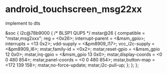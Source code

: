 # android_touchscreen_msg22xx

implement to dts

&soc {
	i2c@78b9000 { /* BLSP1 QUP5 */
		mstar@26 {
			compatible = "mstar,msg2xxx";
			reg = <0x26>;
			interrupt-parent = <&msm_gpio>;
			interrupts = <13 0x2>;
			vdd-supply = <&pm8909_l17>;
			vcc_i2c-supply = <&pm8909_l6>;
			mstar,family-id = <0x2>;
			mstar,reset-gpio = <&msm_gpio 12 0x0>;
			mstar,irq-gpio = <&msm_gpio 13 0x0>;
			mstar,display-coords = <0 0 480 854>;
			mstar,panel-coords = <0 0 480 854>;
			mstar,button-map = <172 139 158>;
			mstar,no-force-update;
			mstar,i2c-pull-up;
		};
	};
};
